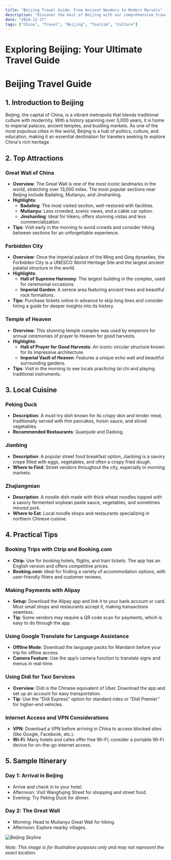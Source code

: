 ```yaml
---
title: "Beijing Travel Guide: From Ancient Wonders to Modern Marvels"
description: "Discover the best of Beijing with our comprehensive travel guide. Explore top attractions, savor local cuisine, and get insider tips for an unforgettable Chinese adventure."
date: "2024-12-17"
tags: ["China", "Travel", "Beijing", "Tourism", "Culture"]
---
```


# Exploring Beijing: Your Ultimate Travel Guide

# Beijing Travel Guide

## 1. Introduction to Beijing
Beijing, the capital of China, is a vibrant metropolis that blends traditional culture with modernity. With a history spanning over 3,000 years, it is home to imperial palaces, ancient temples, and bustling markets. As one of the most populous cities in the world, Beijing is a hub of politics, culture, and education, making it an essential destination for travelers seeking to explore China's rich heritage.

## 2. Top Attractions

### Great Wall of China
- **Overview**: The Great Wall is one of the most iconic landmarks in the world, stretching over 13,000 miles. The most popular sections near Beijing include Badaling, Mutianyu, and Jinshanling.
- **Highlights**:
  - **Badaling**: The most visited section, well-restored with facilities.
  - **Mutianyu**: Less crowded, scenic views, and a cable car option.
  - **Jinshanling**: Ideal for hikers; offers stunning vistas and less commercialization.
- **Tips**: Visit early in the morning to avoid crowds and consider hiking between sections for an unforgettable experience.

### Forbidden City
- **Overview**: Once the imperial palace of the Ming and Qing dynasties, the Forbidden City is a UNESCO World Heritage Site and the largest ancient palatial structure in the world.
- **Highlights**:
  - **Hall of Supreme Harmony**: The largest building in the complex, used for ceremonial occasions.
  - **Imperial Garden**: A serene area featuring ancient trees and beautiful rock formations.
- **Tips**: Purchase tickets online in advance to skip long lines and consider hiring a guide for deeper insights into its history.

### Temple of Heaven
- **Overview**: This stunning temple complex was used by emperors for annual ceremonies of prayer to Heaven for good harvests.
- **Highlights**:
  - **Hall of Prayer for Good Harvests**: An iconic circular structure known for its impressive architecture.
  - **Imperial Vault of Heaven**: Features a unique echo wall and beautiful surrounding gardens.
- **Tips**: Visit in the morning to see locals practicing tai chi and playing traditional instruments.

## 3. Local Cuisine

### Peking Duck
- **Description**: A must-try dish known for its crispy skin and tender meat, traditionally served with thin pancakes, hoisin sauce, and sliced vegetables.
- **Recommended Restaurants**: Quanjude and Dadong.

### Jianbing
- **Description**: A popular street food breakfast option, Jianbing is a savory crepe filled with eggs, vegetables, and often a crispy fried dough.
- **Where to Find**: Street vendors throughout the city, especially in morning markets.

### Zhajiangmian
- **Description**: A noodle dish made with thick wheat noodles topped with a savory fermented soybean paste sauce, vegetables, and sometimes minced pork.
- **Where to Eat**: Local noodle shops and restaurants specializing in northern Chinese cuisine.

## 4. Practical Tips

### Booking Trips with Ctrip and Booking.com
- **Ctrip**: Use for booking hotels, flights, and train tickets. The app has an English version and offers competitive prices.
- **Booking.com**: Ideal for finding a variety of accommodation options, with user-friendly filters and customer reviews.

### Making Payments with Alipay
- **Setup**: Download the Alipay app and link it to your bank account or card. Most small shops and restaurants accept it, making transactions seamless.
- **Tip**: Some vendors may require a QR code scan for payments, which is easy to do through the app.

### Using Google Translate for Language Assistance
- **Offline Mode**: Download the language packs for Mandarin before your trip for offline access.
- **Camera Feature**: Use the app’s camera function to translate signs and menus in real-time.

### Using Didi for Taxi Services
- **Overview**: Didi is the Chinese equivalent of Uber. Download the app and set up an account for easy transportation.
- **Tip**: Use the “Didi Express” option for standard rides or “Didi Premier” for higher-end vehicles.

### Internet Access and VPN Considerations
- **VPN**: Download a VPN before arriving in China to access blocked sites (like Google, Facebook, etc.).
- **Wi-Fi**: Many hotels and cafes offer free Wi-Fi; consider a portable Wi-Fi device for on-the-go internet access.

## 5. Sample Itinerary

### Day 1: Arrival in Beijing
- Arrive and check in to your hotel.
- Afternoon: Visit Wangfujing Street for shopping and street food.
- Evening: Try Peking Duck for dinner.

### Day 2: The Great Wall
- Morning: Head to Mutianyu Great Wall for hiking.
- Afternoon: Explore nearby villages.

<img src="https://source.unsplash.com/1600x900/?Beijing,cityscape" alt="Beijing Skyline" loading="lazy">

*Note: This image is for illustrative purposes only and may not represent the exact location.*

